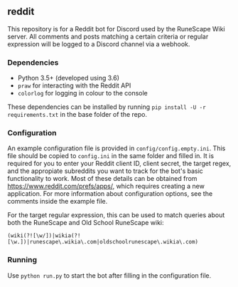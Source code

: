## reddit
This repository is for a Reddit bot for Discord used by the RuneScape Wiki server. All comments and posts matching a certain criteria or regular expression will be logged to a Discord channel via a webhook.

### Dependencies
* Python 3.5+ (developed using 3.6)
* `praw` for interacting with the Reddit API
* `colorlog` for logging in colour to the console

These dependencies can be installed by running `pip install -U -r requirements.txt` in the base folder of the repo.

### Configuration
An example configuration file is provided in `config/config.empty.ini`. This file should be copied to `config.ini` in the same folder and filled in. It is required for you to enter your Reddit client ID, client secret, the target regex, and the appropiate subreddits you want to track for the bot's basic functionality to work. Most of these details can be obtained from https://www.reddit.com/prefs/apps/, which requires creating a new application. For more information about configuration options, see the comments inside the example file.

For the target regular expression, this can be used to match queries about both the RuneScape and Old School RuneScape wiki:

```
(wiki(?![\w/])|wikia(?![\w.])|runescape\.wikia\.com|oldschoolrunescape\.wikia\.com)
```

### Running
Use `python run.py` to start the bot after filling in the configuration file.